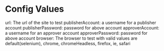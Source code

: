 # Config Values
url: The url of the site to test
publisherAccount: a username for a publisher account
publisherPassword: password for above account
approverAccount: a username for an approver account
approverPassword: password for above account
browser: The browser to test with valid values are default(selenium), chrome, chromeHeadless, firefox, ie, safari